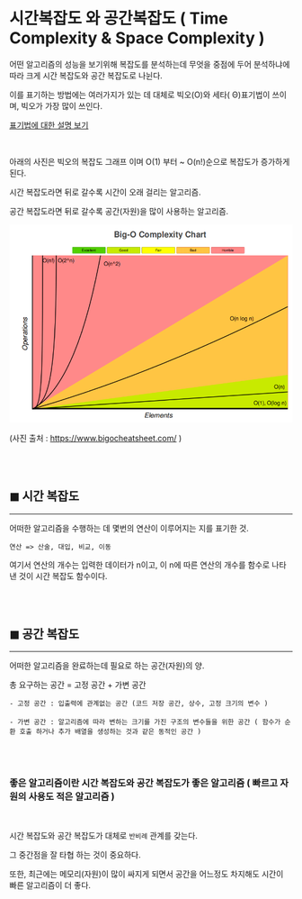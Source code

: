 # 시간복잡도 와 공간복잡도 ( Time Complexity & Space Complexity )

어떤 알고리즘의 성능을 보기위해 복잡도를 분석하는데 무엇을 중점에 두어 분석하냐에 따라 크게 시간 복잡도와 공간 복잡도로 나뉜다.

이를 표기하는 방법에는 여러가지가 있는 데 대체로 빅오(O)와 세타( Θ)표기법이 쓰이며, 빅오가 가장 많이 쓰인다.

[표기법에 대한 설명 보기](/algorithm/Computational-Complexity.md)

<br>

아래의 사진은 빅오의 복잡도 그래프 이며 O(1) 부터 ~ O(n!)순으로 복잡도가 증가하게 된다.

시간 복잡도라면 뒤로 갈수록 시간이 오래 걸리는 알고리즘.

공간 복잡도라면 뒤로 갈수록 공간(자원)을 많이 사용하는 알고리즘.

![](/algorithm/image/complexity-graph.PNG)

(사진 출처 : https://www.bigocheatsheet.com/ )

<br><br>

## ◼ 시간 복잡도

---

어떠한 알고리즘을 수행하는 데 몇번의 연산이 이루어지는 지를 표기한 것.

```
연산 => 산술, 대입, 비교, 이동
```

여기서 연산의 개수는 입력한 데이터가 n이고, 이 n에 따른 연산의 개수를 함수로 나타낸 것이 시간 복잡도 함수이다.

<br><br>

## ◼ 공간 복잡도

---

어떠한 알고리즘을 완료하는데 필요로 하는 공간(자원)의 양.

총 요구하는 공간 = 고정 공간 + 가변 공간

```
- 고정 공간 : 입출력에 관계없는 공간 (코드 저장 공간, 상수, 고정 크기의 변수 )

- 가변 공간 : 알고리즘에 따라 변하는 크기를 가진 구조의 변수들을 위한 공간 ( 함수가 순환 호출 하거나 추가 배열을 생성하는 것과 같은 동적인 공간 )
```

<br><br>

### **좋은 알고리즘이란 시간 복잡도와 공간 복잡도가 좋은 알고리즘 ( 빠르고 자원의 사용도 적은 알고리즘 )**

<br>

시간 복잡도와 공간 복잡도가 대체로 `반비례` 관계를 갖는다.

그 중간점을 잘 타협 하는 것이 중요하다.

또한, 최근에는 메모리(자원)이 많이 싸지게 되면서 공간을 어느정도 차지해도 시간이 빠른 알고리즘이 더 좋다.
